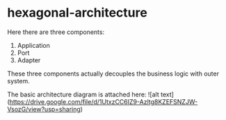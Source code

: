 
# hexagonal-architecture
Here there are three components:
  1. Application
  2. Port
  3. Adapter

These three components actually decouples the business logic with outer system.


The basic architecture diagram is attached here:
![alt text] (https://drive.google.com/file/d/1UtxzCC6IZ9-Azltg8KZEFSNZJW-VsozG/view?usp=sharing)

